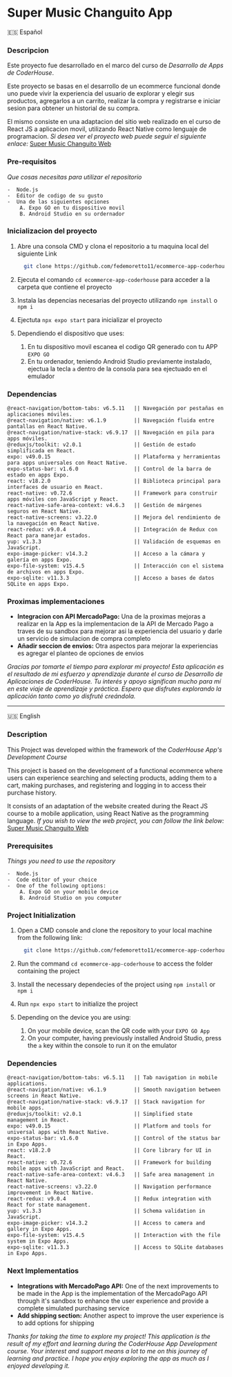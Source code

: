 # Super Music Changuito App


🇪🇸 Español
### Descripcion 

Este proyecto fue desarrollado en el marco del curso de _Desarrollo de Apps de CoderHouse_.

Este proyecto se basas en el desarrollo de un ecommerce funcional donde uno puede vivir la experiencia del usuario de explorar y elegir sus productos, agregarlos a un carrito, realizar la compra y registrarse e iniciar sesion para obtener un historial de su compra.

El mismo consiste en una adaptacion del sitio web realizado en el curso de React JS a aplicacion movil, utilizando React Native como lenguaje de programacion. _Si desea ver el proyecto web puede seguir el siguiente enlace:_ [Super Music Changuito Web](https://super-music-changuito.vercel.app/)


### Pre-requisitos

_Que cosas necesitas para utilizar el repositorio_

```
-  Node.js
-  Editor de codigo de su gusto
-  Una de las siguientes opciones
    A. Expo GO en tu dispositivo movil
    B. Android Studio en su ordernador

```


### Inicializacion del proyecto


1. Abre una consola CMD y clona el repositorio a tu maquina local del siguiente Link

    ```bash
      git clone https://github.com/fedemoretto11/ecommerce-app-coderhouse
    ```
1. Ejecuta el comando `cd ecommerce-app-coderhouse` para acceder a la carpeta que contiene el proyecto
1. Instala las depencias necesarias del proyecto utilizando `npm install` o `npm i`
1. Ejectuta `npx expo start` para inicializar el proyecto
1. Dependiendo el dispositivo que uses:
      1. En tu dispositivo movil escanea el codigo QR generado con tu APP `EXPO GO`
      1. En tu ordenador, teniendo Android Studio previamente instalado, ejectua la tecla `a` dentro de la consola para sea ejectuado en el emulador

### Dependencias


```
@react-navigation/bottom-tabs: v6.5.11   || Navegación por pestañas en aplicaciones móviles.
@react-navigation/native: v6.1.9         || Navegación fluida entre pantallas en React Native.
@react-navigation/native-stack: v6.9.17  || Navegación en pila para apps móviles.
@reduxjs/toolkit: v2.0.1                 || Gestión de estado simplificada en React.
expo: v49.0.15                           || Plataforma y herramientas para apps universales con React Native.
expo-status-bar: v1.6.0                  || Control de la barra de estado en apps Expo.
react: v18.2.0                           || Biblioteca principal para interfaces de usuario en React.
react-native: v0.72.6                    || Framework para construir apps móviles con JavaScript y React.
react-native-safe-area-context: v4.6.3   || Gestión de márgenes seguros en React Native.
react-native-screens: v3.22.0            || Mejora del rendimiento de la navegación en React Native.
react-redux: v9.0.4                      || Integración de Redux con React para manejar estados.
yup: v1.3.3                              || Validación de esquemas en JavaScript.
expo-image-picker: v14.3.2               || Acceso a la cámara y galería en apps Expo.
expo-file-system: v15.4.5                || Interacción con el sistema de archivos en apps Expo.
expo-sqlite: v11.3.3                     || Acceso a bases de datos SQLite en apps Expo.

```

### Proximas implementaciones


-  **Integracion con API MercadoPago:** Una de la proximas mejoras a realizar en la App es la implementacion de la API de Mercado Pago a traves de su sandbox para mejorar asi la experiencia del usuario y darle un servicio de simulacion de compra completo
- **Añadir seccion de envios:** Otra aspectos para mejorar la experiencias es agregar el planteo de opciones de envios 



_Gracias por tomarte el tiempo para explorar mi proyecto! Esta aplicación es el resultado de mi esfuerzo y aprendizaje durante el curso de Desarrollo de Aplicaciones de CoderHouse. Tu interés y apoyo significan mucho para mí en este viaje de aprendizaje y práctica. Espero que disfrutes explorando la aplicación tanto como yo disfruté creándola._


---

🇺🇸 English

### Description 

This Project was developed within the framework of the _CoderHouse App's Development Course_

This project is based on the development of a functional ecommerce where users can experience searching and selecting products, adding them to a cart, making purchases, and registering and logging in to access their purchase history.

It consists of an adaptation of the website created during the React JS course to a mobile application, using React Native as the programming language. _If you wish to view the web project, you can follow the link below:_ [Super Music Changuito Web](https://super-music-changuito.vercel.app/)

### Prerequisites

_Things you need to use the repository_

```
-  Node.js
-  Code editor of your choice
-  One of the following options:
    A. Expo GO on your mobile device
    B. Android Studio on you computer

```

### Project Initialization


1. Open a CMD console and clone the repository to your local machine from the following link:

    ```bash
      git clone https://github.com/fedemoretto11/ecommerce-app-coderhouse
    ```
1. Run the command `cd ecommerce-app-coderhouse` to access the folder containing the project
1. Install the necessary dependecies of the project using `npm install` or `npm i`
1. Run `npx expo start` to initialize the project
1. Depending on the device you are using:
      1. On your mobile device, scan the QR code with your `EXPO GO App`
      1. On your computer, having previously installed Android Studio, press the `a` key within the console to run it on the emulator 

### Dependencies


```
@react-navigation/bottom-tabs: v6.5.11   || Tab navigation in mobile applications.
@react-navigation/native: v6.1.9         || Smooth navigation between screens in React Native.
@react-navigation/native-stack: v6.9.17  || Stack navigation for mobile apps.
@reduxjs/toolkit: v2.0.1                 || Simplified state management in React.
expo: v49.0.15                           || Platform and tools for universal apps with React Native.
expo-status-bar: v1.6.0                  || Control of the status bar in Expo Apps.
react: v18.2.0                           || Core library for UI in React.
react-native: v0.72.6                    || Framework for building mobile apps with JavaScript and React.
react-native-safe-area-context: v4.6.3   || Safe area management in React Native.
react-native-screens: v3.22.0            || Navigation performance improvement in React Native.
react-redux: v9.0.4                      || Redux integration with React for state management.
yup: v1.3.3                              || Schema validation in JavaScript.
expo-image-picker: v14.3.2               || Access to camera and gallery in Expo Apps.
expo-file-system: v15.4.5                || Interaction with the file system in Expo Apps.
expo-sqlite: v11.3.3                     || Access to SQLite databases in Expo Apps.

```

### Next Implementatios


-  **Integrations with MercadoPago API:** One of the next improvements to be made in the App is the implementation of the MercadoPago API through it's sandbox to enhance the user experience and provide a complete simulated purchasing service
- **Add shipping section:** Another aspect to improve the user experience is to add options for shipping


_Thanks for taking the time to explore my project! This application is the result of my effort and learning during the CoderHouse App Development course. Your interest and support means a lot to me on this journey of learning and practice. I hope you enjoy exploring the app as much as I enjoyed developing it._